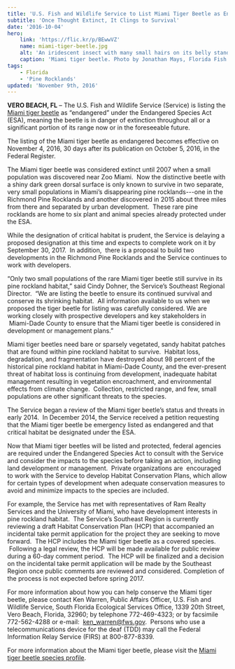```yaml
---
title: 'U.S. Fish and Wildlife Service to List Miami Tiger Beetle as Endangered'
subtitle: 'Once Thought Extinct, It Clings to Survival'
date: '2016-10-04'
hero:
    link: 'https://flic.kr/p/BEwwVZ'
    name: miami-tiger-beetle.jpg
    alt: 'An iridescent insect with many small hairs on its belly standing on leaf litter and sandy soil'
    caption: 'Miami tiger beetle. Photo by Jonathan Mays, Florida Fish and Wildlife Conservation Commission.'
tags:
    - Florida
    - 'Pine Rocklands'
updated: 'November 9th, 2016'
---
```

**VERO BEACH, FL** – The U.S. Fish and Wildlife Service (Service) is listing the [Miami tiger beetle](/wildlife/insect/miami-tiger-beetle) as “endangered” under the Endangered Species Act (ESA), meaning the beetle is in danger of extinction throughout all or a significant portion of its range now or in the foreseeable future.

The listing of the Miami tiger beetle as endangered becomes effective on November 4, 2016, 30 days after its publication on October 5, 2016, in the Federal Register.

The Miami tiger beetle was considered extinct until 2007 when a small population was discovered near Zoo Miami.  Now the distinctive beetle with a shiny dark green dorsal surface is only known to survive in two separate, very small populations in Miami’s disappearing pine rocklands---one in the Richmond Pine Rocklands and another discovered in 2015 about three miles from there and separated by urban development.  These rare pine rocklands are home to six plant and animal species already protected under the ESA.  

While the designation of critical habitat is prudent, the Service is delaying a proposed designation at this time and expects to complete work on it by September 30, 2017.  In addition,  there is a proposal to build two developments in the Richmond Pine Rocklands and the Service continues to work with developers.  

“Only two small populations of the rare Miami tiger beetle still survive in its pine rockland habitat,” said Cindy Dohner, the Service’s Southeast Regional Director.  “We are listing the beetle to ensure its continued survival and conserve its shrinking habitat.  All information available to us when we proposed the tiger beetle for listing was carefully considered. We are working closely with prospective developers and key stakeholders in  Miami-Dade County to ensure that the Miami tiger beetle is considered in development or management plans.”  

Miami tiger beetles need bare or sparsely vegetated, sandy habitat patches that are found within pine rockland habitat to survive.  Habitat loss, degradation, and fragmentation have destroyed about 98 percent of the historical pine rockland habitat in Miami-Dade County, and the ever-present threat of habitat loss is continuing from development, inadequate habitat management resulting in vegetation encroachment, and environmental effects from climate change.  Collection, restricted range, and few, small populations are other significant threats to the species.

The Service began a review of the Miami tiger beetle’s status and threats in early 2014\.  In December 2014, the Service received a petition requesting that the Miami tiger beetle be emergency listed as endangered and that critical habitat be designated under the ESA.  

Now that Miami tiger beetles will be listed and protected, federal agencies are required under the Endangered Species Act to consult with the Service and consider the impacts to the species before taking an action, including land development or management.  Private organizations are  encouraged to work with the Service to develop Habitat Conservation Plans, which allow for certain types of development when adequate conservation measures to avoid and minimize impacts to the species are included.

For example, the Service has met with representatives of Ram Realty Services and the University of Miami, who have development interests in pine rockland habitat.  The Service’s Southeast Region is currently reviewing a draft Habitat Conservation Plan (HCP) that accompanied an incidental take permit application for the project they are seeking to move forward.  The HCP includes the Miami tiger beetle as a covered species.  Following a legal review, the HCP will be made available for public review during a 60-day comment period.  The HCP will be finalized and a decision on the incidental take permit application will be made by the Southeast Region once public comments are reviewed and considered. Completion of the process is not expected before spring 2017.

For more information about how you can help conserve the Miami tiger beetle, please contact Ken Warren, Public Affairs Officer, U.S. Fish and Wildlife Service, South Florida Ecological Services Office, 1339 20th Street, Vero Beach, Florida, 32960; by telephone 772-469-4323; or by facsimile 772-562-4288 or e-mail:  ken_warren@fws.gov.  Persons who use a telecommunications device for the deaf (TDD) may call the Federal Information Relay Service (FIRS) at 800-877-8339.  

For more information about the Miami tiger beetle, please visit the [Miami tiger beetle species profile](/wildlife/insect/miami-tiger-beetle).
